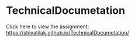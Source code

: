 # TechnicalDocumetation
Click here to view the assignment:
https://shivatilak.github.io/TechnicalDocumetation/
